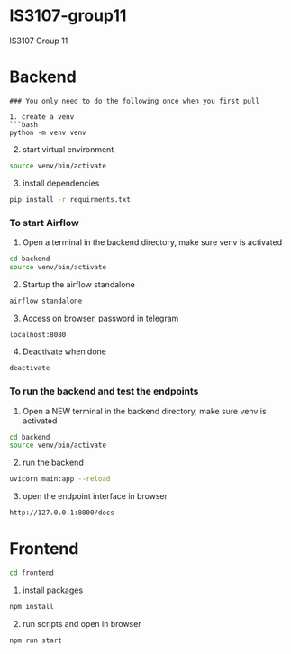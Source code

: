 # IS3107-group11
IS3107 Group 11

# Backend

```
### You only need to do the following once when you first pull

1. create a venv
```bash
python -m venv venv
```

2. start virtual environment
```bash
source venv/bin/activate
```

3. install dependencies
```bash
pip install -r requirments.txt
```

### To start Airflow

1. Open a terminal in the backend directory, make sure venv is activated 
```bash
cd backend
source venv/bin/activate
```

2. Startup the airflow standalone
```bash
airflow standalone
```

3. Access on browser, password in telegram
```bash
localhost:8080
```

4. Deactivate when done
```bash
deactivate
```


### To run the backend and test the endpoints
1. Open a NEW terminal in the backend directory, make sure venv is activated 
```bash
cd backend
source venv/bin/activate
```

2. run the backend
```bash
uvicorn main:app --reload
```

3. open the endpoint interface in browser
```bash
http://127.0.0.1:8000/docs
```



# Frontend
```bash
cd frontend
```

1. install packages
```bash
npm install
```

2. run scripts and open in browser
```bash
npm run start
```
